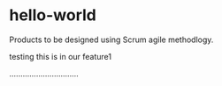 # hello-world
Products to be designed using Scrum agile methodlogy.

testing this is in our feature1

...............................
